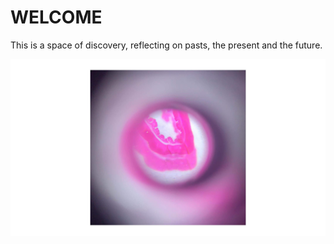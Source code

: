 # **WELCOME**

This is a space of discovery, reflecting on pasts, the present and the future. 

![](../images/BioAgriZero/bazintro2.jpg)
